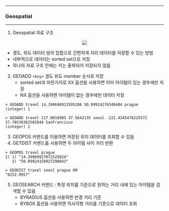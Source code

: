 -----
### Geospatial
-----
1. Geospatial 자료 구조
<div align="center">
<img src="https://github.com/user-attachments/assets/e85efe82-91b5-4c81-ab5c-b8469a667682">
</div>

   - 경도, 위도 데이터 쌍의 집합으로 간편하게 지리 데이터를 저장할 수 있는 방법
   - 내부적으로 데이터는 sorted set으로 저장
   - 하나의 자료 구조 안에는 키는 중복되어 저장되지 않음

2. GEOADD ```<key>``` 경도 위도 member 순서로 저장
   - sorted set과 마찬가지로 XX 옵션을 사용하면 이미 아이템이 있는 경우에만 저장
   - NX 옵션을 사용하면 아이템이 없는 경우에만 데이터 저장
```redis
> GEOADD travel 14.399698913595286 50.09924276349484 prague
(integer) 1

> GEOADD travel 127.0016985 37.5642135 seoul -122.4345476225572 37.78530362582044 SanFrancisco
(integer) 2
```

3. GEOPOS 커맨드를 이용하면 저장된 위치 데이터를 조회할 수 있음
4. GETDIST 커맨드를 사용하면 두 아이템 사이 거리 반환
```redis
> GEOPOS travel prague
1) 1) "14.39969927072525024"
   2) "50.09924150927290043"

> GEODIST travel seoul prague KM
"8252.9957"
```

5. GEOSEARCH 커맨드 : 특정 위치를 기준으로 원하는 거리 내에 있는 아이템을 검색할 수 있음
   - BYRADIUS 옵션을 사용하면 반경 거리 기준
   - BYBOX 옵션을 사용하면 직사각형 거리를 기준으로 데이터 조회
   
